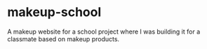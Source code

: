 # makeup-school
A makeup website for a school project where I was building it for a classmate based on makeup products.
